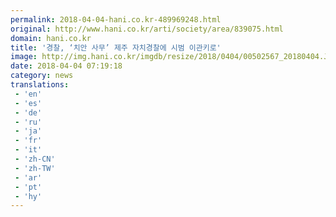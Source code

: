 ```yaml
---
permalink: 2018-04-04-hani.co.kr-489969248.html
original: http://www.hani.co.kr/arti/society/area/839075.html
domain: hani.co.kr
title: '경찰, ‘치안 사무’ 제주 자치경찰에 시범 이관키로'
image: http://img.hani.co.kr/imgdb/resize/2018/0404/00502567_20180404.JPG
date: 2018-04-04 07:19:18
category: news
translations: 
 - 'en'
 - 'es'
 - 'de'
 - 'ru'
 - 'ja'
 - 'fr'
 - 'it'
 - 'zh-CN'
 - 'zh-TW'
 - 'ar'
 - 'pt'
 - 'hy'
---
```


